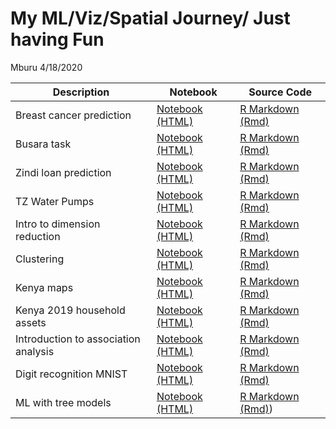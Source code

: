 My ML/Viz/Spatial Journey/ Just having Fun
================
Mburu
4/18/2020

| Description                          | Notebook                                                                                                                                  | Source Code                                                                                                    |
| ------------------------------------ | ----------------------------------------------------------------------------------------------------------------------------------------- | -------------------------------------------------------------------------------------------------------------- |
| Breast cancer prediction             | [Notebook (HTML)](https://m-mburu.github.io/breast_cancer_prediction/cancer_data.nb.html)                                                 | [R Markdown (Rmd)](breast_cancer_prediction/cancer_data.Rmd)                                                   |
| Busara task                          | [Notebook (HTML)](https://m-mburu.github.io/busara_task/busara-data-analysis.html)                                                        | [R Markdown (Rmd)](busara_task/busara%20data%20analysis.Rmd)                                                   |
| Zindi loan prediction                | [Notebook (HTML)](https://m-mburu.github.io/loan_prediction/loan_prediction.html)                                                         | [R Markdown (Rmd)](loan_prediction/loan_prediction.Rmd)                                                        |
| TZ Water Pumps                       | [Notebook (HTML)](https://m-mburu.github.io/water_pumps_tz/water_pumps.html)                                                              | [R Markdown (Rmd)](water_pumps_tz/water_pumps.Rmd)                                                             |
| Intro to dimension reduction         | [Notebook (HTML)](https://m-mburu.github.io/introduction-to-advanced-dimensionality-reduction/introduction_dimensionality_reduction.html) | [R Markdown (Rmd)](ntroduction-to-advanced-dimensionality-reduction/introduction_dimensionality_reduction.Rmd) |
| Clustering                           | [Notebook (HTML)](https://m-mburu.github.io/introduction-to-advanced-dimensionality-reduction/clustering_fashion_mnist.html)              | [R Markdown (Rmd)](ntroduction-to-advanced-dimensionality-reduction/clustering_fashion_mnist.Rmd)              |
| Kenya maps                           | [Notebook (HTML)](https://m-mburu.github.io/kenya_population/kenya_maps.html)                                                             | [R Markdown (Rmd)](/kenya_population/kenya_maps.Rmd)                                                           |
| Kenya 2019 household assets          | [Notebook (HTML)](https://m-mburu.github.io/kenya_population/household_assets_2019census.html)                                            | [R Markdown (Rmd)](/kenya_population/household_assets_2019census.Rmd)                                          |
| Introduction to association analysis | [Notebook (HTML)](https://m-mburu.github.io/association_analysis/association_analysis.html)                                               | [R Markdown (Rmd)](/association_analysis/association_analysis.Rmd)                                             |
| Digit recognition MNIST              | [Notebook (HTML)](https://m-mburu.github.io/kaggle/mnist_digits/mnist.html)                                                               | [R Markdown (Rmd)](/kaggle/mnist_digits/mnist.Rmd)                                                             |
| ML with tree models                  | [Notebook (HTML)](https://m-mburu.github.io/datacamp/datacamp/ml_tree_methods_r/ml_tree_methods.html)                                     | [R Markdown (Rmd)](/datacamp/ml_tree_methods_r/ml_tree_methods.Rmd))                                           |
